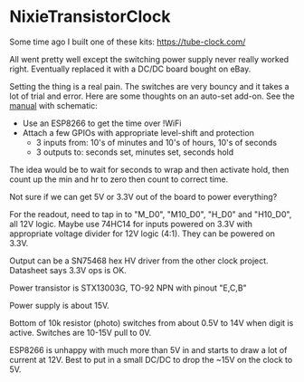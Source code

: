 # NixieTransistorClock
Some time ago I built one of these kits:  https://tube-clock.com/

All went pretty well except the switching power supply never really worked right.  Eventually replaced it with a DC/DC board bought on eBay.

Setting the thing is a real pain.  The switches are very bouncy and it takes a lot of trial and error.  Here are some thoughts on an auto-set add-on.  See the [manual](http://edf.bu.edu/svn/edf/EricHome/NixieTransistorClock/neon_man.pdf) with schematic:

 * Use an ESP8266 to get the time over !WiFi
 * Attach a few GPIOs with appropriate level-shift and protection
   * 3 inputs from:  10's of minutes and 10's of hours, 10's of seconds
   * 3 outputs to:  seconds set, minutes set, seconds hold

The idea would be to wait for seconds to wrap and then activate hold, then count up the min and hr to zero then count to correct time.

Not sure if we can get 5V or 3.3V out of the board to power everything?

For the readout, need to tap in to "M_D0", "M10_D0", "H_D0" and "H10_D0", all 12V logic.
Maybe use 74HC14 for inputs powered on 3.3V with appropriate voltage divider for 12V logic (4:1).  They can be powered on 3.3V.

Output can be a SN75468 hex HV driver from the other clock project.  Datasheet says 3.3V ops is OK.

Power transistor is STX13003G, TO-92 NPN with pinout "E,C,B"

Power supply is about 15V.

Bottom of 10k resistor (photo) switches from about 0.5V to 14V when digit is active.  Switches are 10-15V pull to 0V.

ESP8266 is unhappy with much more than 5V in and starts to draw a lot of current at 12V.  Best to put in a small DC/DC to drop the ~15V on the clock to 5V.

